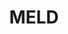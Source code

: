 ---
blog: https://medium.com/meld-labs
git: https://github.com/MELD-labs
linkedin: https://linkedin.com/company/meld-defi
logohandle: meld
sort: meld
title: MELD
twitter: https://x.com/MELD_Defi
website: https://www.meld.com/
youtube: https://youtube.com/@MELD
---